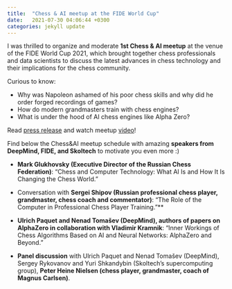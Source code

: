 ```yaml
---
title:  "Chess & AI meetup at the FIDE World Cup"
date:   2021-07-30 04:06:44 +0300
categories: jekyll update
---
```


I was thrilled to organize and moderate **1st Chess & AI meetup** at the venue of the FIDE World Cup 2021, which brought together chess professionals and data scientists to discuss the latest advances in chess technology and their implications for the chess community.

Curious to know: 
- Why was Napoleon ashamed of his poor chess skills and why did he order forged recordings of games?
- How do modern grandmasters train with chess engines?
- What is under the hood of AI chess engines like Alpha Zero?

Read [press release](https://www.youtube.com/redirect?event=video_description&redir_token=QUFFLUhqblJDZzVmdzJwNGg5T3lCVHIyMmNMbUNWcXBQZ3xBQ3Jtc0ttNG5RbkFYTDhmc3JBSXpyQ2N5LUVZRndqN2ItNkE3ZWJOOGRJblFGeEhseFBjSGlsZkxfbEp4b0E2U3RGbVpDTGEwdTZTVlUtbU1rM0JyWm4tT2VmOGJOZGFCUDlydzJfOHZtQTJYRXJ0eF8wQll1NA&q=https%3A%2F%2Fwww.skoltech.ru%2Fen%2F2021%2F08%2Fchess-amp-ai-meetup%2F&v=BDWELYal47c) and watch meetup [video](https://www.youtube.com/watch?v=BDWELYal47c&t=972s)!

Find below the Chess&AI meetup schedule with amazing **speakers from DeepMind, FIDE, and Skoltech** to motivate you even more :)

- **Mark Glukhovsky (Executive Director of the Russian Chess Federation)**: “Chess and Computer Technology: What AI Is and How It Is Changing the Chess World.” 

- Conversation with **Sergei Shipov (Russian professional chess player, grandmaster, chess coach and commentator)**: “The Role of the Computer in Professional Chess Player Training.”**

- **Ulrich Paquet and Nenad Tomašev (DeepMind), authors of papers on AlphaZero in collaboration with Vladimir Kramnik**: “Inner Workings of Chess Algorithms Based on AI and Neural Networks: AlphaZero and Beyond.” 

- **Panel discussion** with Ulrich Paquet and Nenad Tomašev (DeepMind), Sergey Rykovanov and Yuri Shkandybin (Skoltech’s supercomputing group), **Peter Heine Nielsen (chess player, grandmaster, coach of Magnus Carlsen)**.
